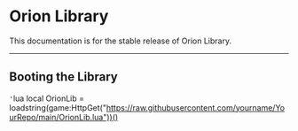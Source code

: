 # Orion Library

This documentation is for the stable release of Orion Library.

---

## Booting the Library

`'`lua
local OrionLib = loadstring(game:HttpGet("https://raw.githubusercontent.com/yourname/YourRepo/main/OrionLib.lua"))()

